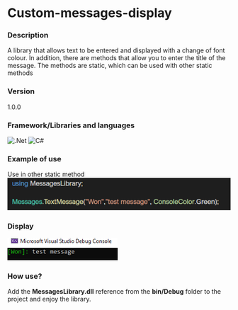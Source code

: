 # Custom-messages-display

### Description
A library that allows text to be entered and displayed with a change of font colour. In addition, there are methods that allow you to enter the title of the message. The methods are static, which can be used with other static methods

### Version
1.0.0

### Framework/Libraries and languages
![.Net](https://img.shields.io/badge/.NET-5C2D91?style=for-the-badge&logo=.net&logoColor=white)
![C#](https://img.shields.io/badge/c%23-%23239120.svg?style=for-the-badge&logo=c-sharp&logoColor=white)

### Example of use
Use in other static method
<br>
![use](https://github.com/LosKamilos91/Custom-messages-display/blob/9dcce8942078e7928a417ba1b375f9af3fb2399a/IMG/exampleofuse.png)
<br>

### Display
![testinconsole](https://github.com/LosKamilos91/Custom-messages-display/blob/9dcce8942078e7928a417ba1b375f9af3fb2399a/IMG/test.png)

### How use?
Add the <strong>MessagesLibrary.dll</strong> reference from the <strong>bin/Debug</strong> folder to the project and enjoy the library.

